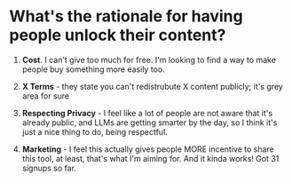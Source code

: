 # What's the rationale for having people unlock their content?

1. **Cost**. I can't give too much for free. I'm looking to find a way to make people buy something more easily too.

2. **X Terms** - they state you can't redistrubute X content publicly; it's grey area for sure

3. **Respecting Privacy** - I feel like a lot of people are not aware that it's already public, and LLMs are getting smarter by the day, so I think it's just a nice thing to do, being respectful.

4. **Marketing** - I feel this actually gives people MORE incentive to share this tool, at least, that's what I'm aiming for. And it kinda works! Got 31 signups so far.
